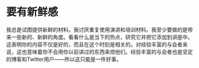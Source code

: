 # 要有新鲜感

我总是试图提供新鲜的材料。我讨厌重复使用演讲和培训材料。我至少要做的是带来一些新的、新鲜的角度。看看什么是当下的热点，研究它并把它添加到讲座中。这表明你的内容不仅是好的，而且在这个时刻是相关的。对经验丰富的与会者来说，这也意味着你不会用你以前讲过的东西来烦他们。经验丰富的与会者也是坚定的博客和Twitter用户——所以这只能是一件好事。